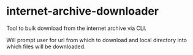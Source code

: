 # internet-archive-downloader
Tool to bulk download from the internet archive via CLI. 

Will prompt user for url from which to download and local directory into which files will be downloaded. 
